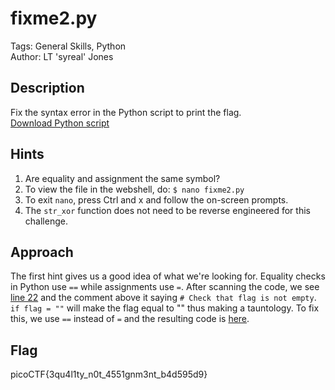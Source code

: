 # fixme2.py
Tags: General Skills, Python  
Author: LT 'syreal' Jones
## Description
Fix the syntax error in the Python script to print the flag.  
[Download Python script](./fixme2.py)
## Hints
1. Are equality and assignment the same symbol?
1. To view the file in the webshell, do: `$ nano fixme2.py`
1. To exit `nano`, press Ctrl and x and follow the on-screen prompts.
1. The `str_xor` function does not need to be reverse engineered for this challenge.
## Approach
The first hint gives us a good idea of what we're looking for. Equality checks in Python use `==` while assignments use `=`. After scanning the code, we see [line 22](https://github.com/vivian-dai/PicoMini-2022/blob/main/fixme2.py/fixme2.py#L22) and the comment above it saying `# Check that flag is not empty`. `if flag = ""` will make the flag equal to "" thus making a tauntology. To fix this, we use `==` instead of `=` and the resulting code is [here](./fixedme2.py).
## Flag
picoCTF{3qu4l1ty_n0t_4551gnm3nt_b4d595d9}